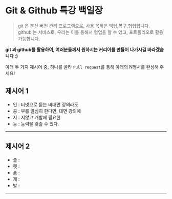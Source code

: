 # Git & Github 특강 백일장

> git 은 분산 버전 관리 프로그램으로, 사용 목적은 백업,복구,협업입니다.   
> github 는 서비스로, 우리는 이를 통해서 협업을 할 수 있고, 포트폴리오로 활용 가능합니다.

**git 과 github를 활용하여, 여러분들께서 원하시는 커리어를 만들어 나가시길 바라겠습니다 :)**

아래 두 가지 제시어 중, 하나를 골라 `Pull request`를 통해 아래의 N행시를 완성해 주세요!

## 제시어 1
- 인 : 터넷으로 듣는 비대면 강의라도
- 공 : 부를 열심히 한다면, 대면 강의에
- 지 : 지않고 개발에 필요한
- 능 : 능력을 갖출 수 있다.

---
## 제시어 2
- 플 : 
- 랫 :
- 폼 :
- 개 :
- 발 :

---

